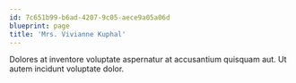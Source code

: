 ```yaml
---
id: 7c651b99-b6ad-4207-9c05-aece9a05a06d
blueprint: page
title: 'Mrs. Vivianne Kuphal'
---
```

Dolores at inventore voluptate aspernatur at accusantium quisquam aut. Ut autem incidunt voluptate dolor.